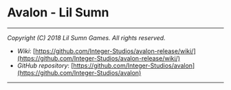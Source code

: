 # Avalon - Lil Sumn
---

*Copyright (C) 2018 Lil Sumn Games. All rights reserved.*

- *Wiki*: [https://github.com/Integer-Studios/avalon-release/wiki/](https://github.com/Integer-Studios/avalon-release/wiki/)
- *GitHub repository*: [https://github.com/Integer-Studios/avalon](https://github.com/Integer-Studios/avalon)

---



